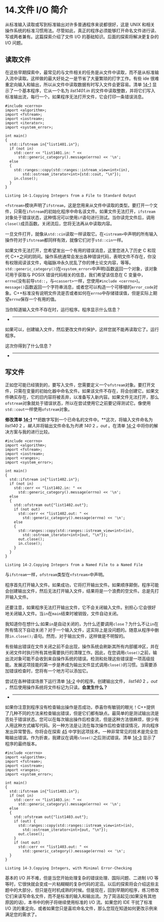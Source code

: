 # 14.文件 I/O 简介

从标准输入读取或写到标准输出对许多普通程序来说都很好，这是 UNIX 和相关操作系统的标准习惯用法。尽管如此，真正的程序必须能够打开命名文件进行读、写或两者兼有。这篇探索介绍了文件 I/O 的基础知识。后面的探索将解决更复杂的 I/O 问题。

## 读取文件

在这些早期探索中，最常见的与文件相关的任务是从文件中读取，而不是从标准输入流中读取。这样做的最大好处之一是节省了大量繁琐的打字工作。有些 ide 很难重定向输入和输出，所以从文件中读取数据有时写入文件会更容易。清单 [14-1](#PC1) 显示了一个基本程序，它从一个名为 *list1401.in* 的文件中读取整数，并将它们写入标准输出流，每行一个。如果程序无法打开文件，它会打印一条错误消息。

```
#include <cerrno>
import <algorithm>;
import <fstream>;
import <iostream>;
import <iterator>;
import <system_error>;

int main()
{
  std::ifstream in{"list1401.in"};
  if (not in)
    std::cerr << "list1401.in: " <<
      std::generic_category().message(errno) << '\n';
  else
  {
    std::ranges::copy(std::ranges::istream_view<int>(in),
        std::ostream_iterator<int>{std::cout, "\n"});
    in.close();
  }
}

Listing 14-1.Copying Integers from a File to Standard Output

```

`<fstream>`模块声明了`ifstream`，这是您用来从文件中读取的类型。要打开一个文件，只需在`ifstream`的初始化程序中命名该文件。如果文件无法打开，`ifstream`对象处于错误状态，这种情况可以使用`if`语句进行测试。当你读完文件后，调用`close()`成员函数。关闭流后，您将无法再从中读取内容。

一旦文件打开，就像从`std::cin`读取一样读取它。在`<istream>`中声明的所有输入操作符对于`ifstream`都同样有效，就像它们对于`std::cin`一样。

如果文件无法打开，您希望发出一个有用的错误消息，这里您进入了历史 C 和现代 C++之间的阴间。操作系统通常会发出各种错误代码，表明文件不存在，你没有权限阅读该文件，电磁脉冲永久扰乱了你的博士论文内容，等等。`std::generic_category()`(在`<system_error>`中声明)函数返回一个对象，该对象可用于获取与 POSIX 错误代码相关的信息，我们希望该信息在 C 变量中，`errno`(没有前导`std::`，与`<cassert>`一样，您使用`#include <cerrno>`)。`message()`函数返回一个字符串消息，或者您可以构造一个可移植的`error_code`对象。C++标准没有说明文件流是否或者如何在`errno`中存储错误值，但是实际上期望`errno`保存一个有用的值。

当你知道输入文件不存在时，运行程序。程序显示什么信息？

*   _____________________________________________________________

如果可以，创建输入文件，然后更改文件的保护，这样您就不能再读取它了。运行程序。

这次你得到了什么信息？

*   _____________________________________________________________

## 写文件

正如您可能已经猜到的，要写入文件，您需要定义一个`ofstream`对象。要打开文件，只需在变量的初始化器中命名文件。如果该文件不存在，将会创建它。如果文件确实存在，它的旧内容将被丢弃，以准备写入新内容。如果文件无法打开，那么`ofstream`对象就处于错误状态，所以在尝试使用它之前要记得测试它。像使用`std::cout`一样使用`ofstream`对象。

**修改清单** [**14-1**](#PC1) **把数字写到一个已命名的文件中。**这次，将输入文件命名为 *list140* 2 *。输入*并将输出文件命名为*列表 140* 2 *。out* 。在清单 [14-2](#PC2) 中将你的解决方案与我的进行比较。

```
#include <cerrno>
import <algorithm>;
import <fstream>;
import <iostream>;
import <ranges>;
import <system_error>;

int main()
{
  std::ifstream in{"list1402.in"};
  if (not in)
    std::cerr << "list1402.in: " <<
      std::generic_category().message(errno) << '\n';
  else
  {
    std::ofstream out{"list1402.out"};
    if (not out)
      std::cerr << "list1402.out: " <<
        std::generic_category().message(errno) << '\n';
    else
    {
      std::ranges::copy(std::ranges::istream_view<int>(in),
        std::ostream_iterator<int>{out, "\n"});
      out.close();
      in.close();
    }
  }
}

Listing 14-2.Copying Integers from a Named File to a Named File

```

与`ifstream`一样，`ofstream`类型在`<fstream>`中声明。

程序首先打开输入文件。如果成功，它将打开输出文件。如果顺序颠倒，程序可能会创建输出文件，然后无法打开输入文件，结果将是一个浪费的空文件。总是先打开输入文件。

还要注意，如果程序无法打开输出文件，它不会关闭输入文件。别担心:它会很好地关闭输入文件。当`in`在`main`结束时被销毁，文件自动关闭。

我知道你在想什么:如果`in`是自动关闭的，为什么还要调用`close`？为什么不让`in`在所有情况下自动关闭？对于一个输入文件，这实际上是没问题的。随意从程序中删除`in.close();`语句。然而，对于输出文件，这样做是不明智的。

有些输出错误在文件关闭之前不会出现，操作系统会刷新其所有内部缓冲区，并在关闭文件时执行所有其他需要执行的清理工作。因此，在您调用`close()`之前，输出流对象可能不会收到来自操作系统的错误。检测和处理这些错误是一项高级技能。发展这项技能的第一步是养成为输出文件显式调用`close()`的习惯。当需要添加错误检查时，您将有一个地方可以添加它。

尝试在各种错误场景下运行清单 [14-2](#PC2) 中的程序。创建输出文件， *list140* 2 *。out* ，然后使用操作系统将文件标记为只读。**会发生什么？**

*   _____________________________________________________________

如果你注意到程序没有检查输出操作是否成功，恭喜你有敏锐的眼光！C++提供了几种不同的方法来检查输出错误，但是它们都有缺点。最简单的是测试输出流是否处于错误状态。您可以在每次输出操作后检查流，但是这种方法很麻烦，很少有人用这种方式编写代码。另一种方法是让流在每次操作后检查错误情况，并向程序发出异常警告。你将会在探索 [45](45.html) 中学到这项技术。一种非常常见的技术是完全忽略输出错误。作为折衷，我建议在调用`close()`之后测试错误。清单 [14-3](#PC3) 显示了程序的最终版本。

```
#include <cerrno>
import <algorithm>;
import <fstream>;
import <iostream>;
import <ranges>;
import <system_error>;

int main()
{
  std::ifstream in{"list1403.in"};
  if (not in)
    std::cerr << "list1403.in: " <<
      std::generic_category().message(errno) << '\n';
  else
  {
    std::ofstream out{"list1403.out"};
    if (out) {
      std::ranges::copy(std::ranges::istream_view<int>(in),
        std::ostream_iterator<int>{out, "\n"});
      out.close();
    }
    if (not out)
      std::cerr << "list1403.out: " <<
        std::generic_category().message(errno) << '\n';
  }
}

Listing 14-3.Copying Integers, with Minimal Error-Checking

```

基本的 I/O 并不难，但是当您开始处理复杂的错误处理、国际问题、二进制 I/O 等等时，它很快就会变成一片粘糊糊的复杂代码的泥沼。以后的探索将会介绍这些主题中的大部分，但只是在时机成熟的时候。但是现在，回到早期的程序，练习修改它们来读写命名文件，而不是标准的输入和输出流。为了简洁起见(如果没有其他原因的话)，本书中的例子将继续使用标准的 I/O 流。如果您的 IDE 干扰了标准 I/O 流的重定向，或者如果您只是喜欢命名文件，那么您现在知道如何更改示例来满足您的需求了。
